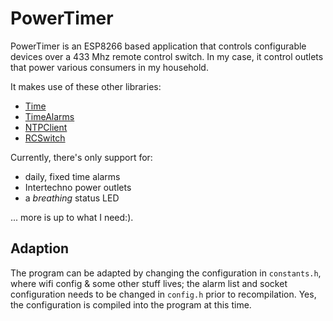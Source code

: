 PowerTimer
==========

PowerTimer is an ESP8266 based application that controls configurable devices over a 433 Mhz remote control switch. In my case, it control outlets that power various consumers in my household.

It makes use of these other libraries:

* [Time](https://github.com/PaulStoffregen/Time)
* [TimeAlarms](https://github.com/PaulStoffregen/TimeAlarms)
* [NTPClient](https://github.com/arduino-libraries/NTPClient)
* [RCSwitch](https://github.com/sui77/rc-switch)

Currently, there's only support for:
* daily, fixed time alarms
* Intertechno power outlets
* a *breathing* status LED

... more is up to what I need:).

Adaption
--------

The program can be adapted by changing the configuration in `constants.h`, where wifi config & some other stuff lives; the alarm list and socket configuration needs to be changed in `config.h` prior to recompilation. Yes, the configuration is compiled into the program at this time.
